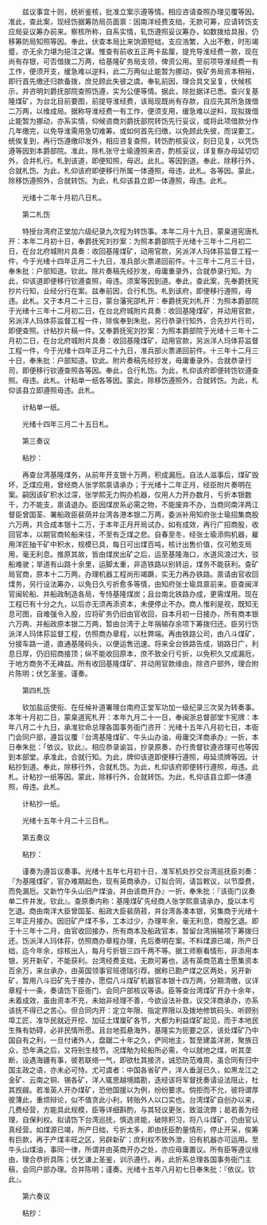 <!-- { "loadSidebar": true } -->
　　兹议事宜十则，统祈鉴核，批准立案示遵等情。相应咨请查照办理见覆等因。准此，查此案，现经饬据筹防局员面禀：因南洋经费支绌，无款可筹，应请转饬支应局妥议筹办前来。察核所称，自系实情，轧饬遵照妥议筹办，如数拨给具报，仍移筹防局知照等因。奉此，伏查本局比来饷源短绌，支应浩繁，入出不敷，时形竭蹙，亦无余力堪为挹注之谋。惟查有前收五正两卡盐厘，提充导淮经费一款，现在尚有存银，可否借拨二万两，给基隆矿务局支领，俾资公用。至前项导淮经费一有工作，便须开支，缓急难以逆料，此二万两似止能暂为挪动，俟矿务局资本稍裕，即行首先缴还归款备拨，庶兑顾此失彼之虞。奉轧前因，理合具文呈复，伏候核示，并咨明刘爵抚部院查照饬遵，实为公便等情。据此，除批据详已悉。查兴复基隆煤矿，为台北目前要图，前提导淮经费，该局现既尚有存款，自应先其所急拨借二万两，以维成局。据称导淮经费一有工作，便须支用，缓急难以逆料，现拟拨借止能暂为挪动，亦系实情，仰候咨商刘爵抚部院转饬先行妥议，或将此项借款分作几年缴完，以免导淮需用急切难筹。或如何首先归缴，以免顾此失彼，而误要工。统俟复到，再行饬遵缴印发外，相应咨复查照，转饬酌核妥议，刻日见复，以凭饬遵等因到本爵部院。准此，除札张守士瑜遵照来咨，酌核妥议，详复察办毋延切切外，合并札行。札到该道，即便知照，毋迟。此扎。等因到道。奉此，除移行外，合就札饬。为此，札仰该府即便移行所属一体遵照，毋违，此札。各等因。蒙此，除移饬遵照外，合就转饬。为此，札仰该县立即一体遵照，毋违。此札。

　　光绪十二年十月初八日札。

　　第二札饬

　　特授台湾府正堂加六级纪录九次程为转饬事。本年二月十九日，蒙臬道宪唐札开：本年二月初十日，奉爵抚宪刘抄案：为照本爵部院于光绪十三年十二月初二日，在台北府城附片具奏：收回基隆煤矿，动用官款，另派洋人玛体荪监督工程一件，今于光绪十四年正月二十九日，准兵部火票递回前件。十三年十二月三十日，奉朱批：户部知道。钦此。除片奏稿先经抄发，毋庸重录外，合就恭录行知。为此，仰该道即便移行钦遵查照，毋违。须案等因到道。奉此，查此案，先奉爵抚宪抄片行知，业经分行在案。兹奉前因，合行札饬。札到该府，即便移行遵照，毋违。此札。又于本月二十三日，蒙台藩宪邵札开：奉爵抚宪刘札开：为照本爵部院于光绪十三年十二月初二日，在台北府城附片具奏：收回基隆煤矿，并动用官款，另派洋人玛体荪监督工程一件，除俟奉到朱批，另行恭录行知外，合先抄片行司，即便查照。计粘抄片稿一件。又奉爵抚宪刘抄案：为照本爵部院于光绪十三年十二月初二日，在台北府城附片具奏：收回基隆煤矿，动用官款，另派洋人玛体荪监督工程一件，今于光绪十四年正月二十九日，准兵部火票递回前件。十三年十二月三十日，奉朱批：户部知道。钦此。附片奏稿先经抄发，毋庸重录外，合就恭录行司，即便移行钦遵查照各等因。奉此，合行札饬。为此，札仰该府即便转饬钦遵查照。毋违。此札。计粘单一纸各等因。蒙此，除移饬遵照外，合就转饬。为此，札仰该县立即遵照毋违。此札。

　　计粘单一纸。

　　光绪十四年三月二十五日札。

　　第三奏议

　　粘抄：

　　再查台湾基隆煤务，从前年开支银十万两，积成漏卮。自法人滋事后，煤矿毁坏，乏煤应用，曾经商人张学熙禀请承办；于光绪十二年正月，经臣附片奏明在案。嗣因该矿积水过深，张学熙无力购办机器，仅用人力开办数月，亏折本银数千，力不能支，禀请退办。臣因煤炭系必需之物，不能废弃不办，当商同南洋两江督臣曾国荃、署船政臣裴荫并台湾各港本银二万两，委派补用知府张士瑜招集商股六万两，共合成本银十二万，于本年正月开局试办，如有成效，再行广招商股，收回官本，以期官商轮船来往，不至有乏煤之悲。自春至冬，经张士瑜添购机器，雇用洋匠抽干矿中积水，规模已具，每日可出煤百吨，核计出售价值，仅可勉支局用，毫无利息。推原其故，皆由煤炭出矿之后，运至基隆海口，水道风浪过大，驳船难驶；旱道有山路十余里，运脚太重，非造铁路以别转运，煤务不能获利。查矿局官商，原本十二万两，办理机器工程尚形竭蹶，实无力再办铁路。禀请由官收回煤务，另行设法筹办，以免日久亏折愈多等情，由知府张士瑜具禀前来。臣查闽洋官闽轮船、并船政制造各局，专恃基隆煤炭；且台南北铁路办成，更需煤用。现在工程已有十分之九，以后亦无须再添资本，未便停止不办。商人惟利是视，既知无息可图，自难强令入股，应将矿务仍旧由官收回，自本月初一日接办，所有商本银六万两、并船政原本银二万两，暂由台湾于上年捐输存余项下筹拨归还。臣另行饬派洋人玛体荪监督工程，仿照商办章程，以杜弊端。再由铁路公司，由八斗煤矿，分接车路一道，直通基隆码头，以便运售迅速。将来全台铁路告成，销路日广，利息日厚，仍旧招商接顶；纵不能收回原本，庶不致全行亏折，以免积久又成漏卮，于地方商务不无裨益。所有收回基隆煤矿、并动用官款缘由，除咨户部外，理合附片陈明；伏乞圣鉴。谨奏。

　　第四札饬

　　钦加盐运使衔、在任候补道署理台南府正堂军功加一级纪录三次吴为转奏事。本年十月初二日，蒙臬道宪札开：本年九月二十一日，奉闽浙总督部堂卞宪牌：本年八月二十九日，承准钦命总理各国事务衙门咨开：光绪十五年八月初七日，本衙门会同户部，遵旨议覆『台湾基隆煤矿、牛头山办油，毋庸交洋商承办』一折，本日奉朱批：「依议。钦此』。相应恭录谕旨，抄录原奏，办行贵督钦遵咨理可也等因到本部堂。承准此，合就行知。为此，牌仰该道即便移行遵照，毋延须牌等因。计粘抄到道。奉此，除移行外，合就札饬。为此，札仰该府即便转行遵照，毋违。此札。计粘抄一纸等因。蒙此，除移行外，合就转饬。为此，札仰该县立即一体遵照，毋违。此札。

　　计粘抄一纸。

　　光绪十五年十月二十三日札。

　　第五奏议

　　粘抄：

　　谨奏为遵旨议奏事。光绪十五年七月初十日，准军机处抄交台湾巡抚臣刘奏：『为基隆煤矿，官办难期起色，现有英商承办，订拟合同，请旨敕议，以节糜费，而免漏卮。又新竹牛头山旧产煤油，并由该商开办』一折，奉朱批：『该衙门议奏单二件并发。钦此』。查原奏内称：基隆煤矿先经商人张学熙禀请承办，旋以本亏乞退。商由南洋大臣曾国荃、船政大臣裴荫菽，并台湾各凑本银，另集商于光绪十三年正月接办。因旧矿产煤不多，工本过少，办理年余，毫无利息，商股乞退。即于十三年十二月，由官收回接办，所有商本及船政官本，暂留台湾捐输项下筹拨归还。饬派洋人玛体荪，仿照商办章程办理，先后奏明在案。不料煤源已竭，所产日绌，迄今年余，综核出入，每月亏折银三四千两不等。据工师察看情形，非添用本银，另开新矿，不能获利。台湾经费支绌，无款可筹也，适有英商范嘉士愿集资本百余万，来台承办，由英国领事官班德瑞引荐。据称已勘产煤之区两处，另开新矿，暂用八斗旧矿先于接办，愿偿八斗煤矿机器官本银十四万两，分期清缴，议详章程十一条，奏请饬下臣衙门、会同户部核议等语。臣等查台湾煤矿开办十余年，未着成效，虽由资本不充，未始非经理不善，今欲设法补救，议交洋商承办，亦系该抚不得已之苦心。但合同内开：定立年限、指定界限以及拨地修筑码头、听顾别埠工匠、准华民就近开挖、加征土煤厘矿各节，大都为利益煤矿起见，而于本地民生殊有妨碍，必非民情所愿。且台地孤悬海外，基隆实为扼要之区，该处煤矿乃中国自有之利，一旦付诸外人，盘踞二十年之久，俨同地主，暂至建盖洋房，聚族日众，恐年满之后，又将别生枝节。况煤觔为轮船所必需，今以就地之煤，听其垄断，设遇海疆有事，彼若联络一气，即欲杜其接济，诚恐防范难周，虽合同有归中国主政之语，亦未必可恃。尤可虞者：中国各省矿产，洋人垂涎已久，如黑龙江之金矿、云南之铜、锡各矿，洋人辄思越境踏勘，迭经该将军督抚奏请设法阻止，杜其觊觎。若准英人开办煤矿，恐他国援以为例，纷纷要求。倘拒而不允，彼将谓厚彼薄此，重烦辩论，似不值贪此小利，转贻外人以口实也。台湾煤矿自创办以来，几费经营，方能具此规模，臣等详细斟酌，与其轻议更张，致滋流弊；曷若善为经理，自保利权。拟请饬下台湾巡抚，慎选贤能，破除积习，将八斗煤矿，仍由官认真经营。如煤源已竭，所产日绌，亏折太多，即由抚臣酌量情形，停止开采，俟筹有巨款，再于产煤丰旺之区，另辟新矿；庶利权不致外泄，旧有机器亦可运用。至牛头山煤油，事同一律，所谓并由英商开办之处，亦应毋庸置议。所有臣等遵议缘由，理合恭折具陈；伏乞谦上圣鉴，训示遵行。再，此折系总理各国事务衙门主稿，会同户部办理。合并陈明；谨奏。光绪十五年八月初七日奉朱批：『依议。钦此』。

　　第六奏议

　　粘抄：

